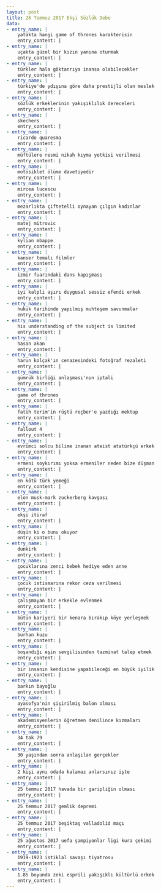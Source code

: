 ```yaml
---
layout: post
title: 26 Temmuz 2017 Ekşi Sözlük Debe
data:
- entry_name: |
    yatakta hangi game of thrones karakterisin
    entry_content: |
- entry_name: |
    uçakta güzel bir kızın yanına oturmak
    entry_content: |
- entry_name: |
    türkler hala göktanrıya inansa olabilecekler
    entry_content: |
- entry_name: |
    türkiye'de ydışına göre daha prestijli olan meslek
    entry_content: |
- entry_name: |
    sözlük erkeklerinin yakışıklılık dereceleri
    entry_content: |
- entry_name: |
    skechers
    entry_content: |
- entry_name: |
    ricardo quaresma
    entry_content: |
- entry_name: |
    müftülere resmi nikah kıyma yetkisi verilmesi
    entry_content: |
- entry_name: |
    motosiklet ölüme davetiyedir
    entry_content: |
- entry_name: |
    mircea lucescu
    entry_content: |
- entry_name: |
    mezarlıkta çiftetelli oynayan çılgın kadınlar
    entry_content: |
- entry_name: |
    matej mitrovic
    entry_content: |
- entry_name: |
    kylian mbappe
    entry_content: |
- entry_name: |
    kanser temalı filmler
    entry_content: |
- entry_name: |
    izmir fuarındaki dans kapışması
    entry_content: |
- entry_name: |
    iyi kalpli aşırı duygusal sessiz efendi erkek
    entry_content: |
- entry_name: |
    hukuk tarihinde yapılmış muhteşem savunmalar
    entry_content: |
- entry_name: |
    his understanding of the subject is limited
    entry_content: |
- entry_name: |
    hasan akan
    entry_content: |
- entry_name: |
    harun kolçak'ın cenazesindeki fotoğraf rezaleti
    entry_content: |
- entry_name: |
    gümrük birliği anlaşması'nın iptali
    entry_content: |
- entry_name: |
    game of thrones
    entry_content: |
- entry_name: |
    fatih terim'in rüştü reçber'e yazdığı mektup
    entry_content: |
- entry_name: |
    fallout 4
    entry_content: |
- entry_name: |
    evrimci solcu bilime inanan ateist atatürkçü erkek
    entry_content: |
- entry_name: |
    ermeni soykırımı yoksa ermeniler neden bize düşman
    entry_content: |
- entry_name: |
    en kötü türk yemeği
    entry_content: |
- entry_name: |
    elon musk-mark zuckerberg kavgası
    entry_content: |
- entry_name: |
    ekşi itiraf
    entry_content: |
- entry_name: |
    düşün ki o bunu okuyor
    entry_content: |
- entry_name: |
    dunkirk
    entry_content: |
- entry_name: |
    çocuklarına zenci bebek hediye eden anne
    entry_content: |
- entry_name: |
    çocuk istismarına rekor ceza verilmesi
    entry_content: |
- entry_name: |
    çalışmayan bir erkekle evlenmek
    entry_content: |
- entry_name: |
    bütün kariyeri bir kenara bırakıp köye yerleşmek
    entry_content: |
- entry_name: |
    burhan kuzu
    entry_content: |
- entry_name: |
    boşandığı eşin sevgilisinden tazminat talep etmek
    entry_content: |
- entry_name: |
    bir insanın kendisine yapabileceği en büyük iyilik
    entry_content: |
- entry_name: |
    barkın bayoğlu
    entry_content: |
- entry_name: |
    ayasofya'nin şişirilmiş balon olması
    entry_content: |
- entry_name: |
    akademisyenlerin öğretmen denilince kızmaları
    entry_content: |
- entry_name: |
    34 tak 79
    entry_content: |
- entry_name: |
    30 yaşından sonra anlaşılan gerçekler
    entry_content: |
- entry_name: |
    2 kişi aynı odada kalamaz anlarsınız işte
    entry_content: |
- entry_name: |
    25 temmuz 2017 havada bir garipliğin olması
    entry_content: |
- entry_name: |
    25 temmuz 2017 gemlik depremi
    entry_content: |
- entry_name: |
    25 temmuz 2017 beşiktaş valladolid maçı
    entry_content: |
- entry_name: |
    25 ağustos 2017 uefa şampiyonlar ligi kura çekimi
    entry_content: |
- entry_name: |
    1919-1923 istiklal savaşı tiyatrosu
    entry_content: |
- entry_name: |
    1.85 boyunda zeki esprili yakışıklı kültürlü erkek
    entry_content: |
---
```

